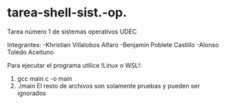 # tarea-shell-sist.-op.
Tarea número 1 de sistemas operativos UDEC

Integrantes:
-Khristian Villalobos Alfaro
-Benjamín Poblete Castillo
-Alonso Toledo Aceituno

Para ejecutar el programa utilice !Linux o WSL!:
1) gcc main.c -o main
2) ./main
El resto de archivos son solamente pruebas y pueden ser ignorados
